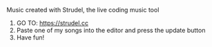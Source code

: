 Music created with Strudel, the live coding music tool

1) GO TO: https://strudel.cc
2) Paste one of my songs into the editor and press the update button
3) Have fun!